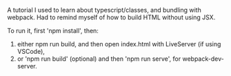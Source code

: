 A tutorial I used to learn about typescript/classes, and bundling with webpack. Had to remind myself of how to build HTML without using JSX.

To run it, first 'npm install', then:
1. either npm run build, and then open index.html with LiveServer (if using VSCode),
2. or 'npm run build' (optional) and then 'npm run serve', for webpack-dev-server.